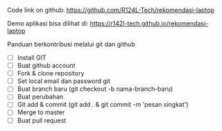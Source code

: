 Code link on github:
https://github.com/R124L-Tech/rekomendasi-laptop

Demo aplikasi bisa dilihat di:
https://r142l-tech.github.io/rekomendasi-laptop

Panduan berkontribusi melalui git dan github
- [ ] Install GIT
- [ ] Buat github account
- [ ] Fork & clone repository
- [ ] Set local email dan password git
- [ ] Buat branch baru (git checkout -b nama-branch-baru)
- [ ] Buat perubahan
- [ ] Git add & commit (git add . & git commit -m 'pesan singkat')
- [ ] Merge to master
- [ ] Buat pull request
